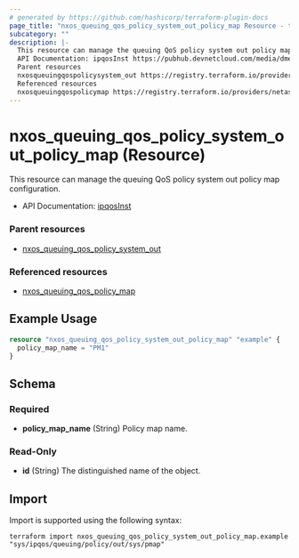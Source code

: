 ```yaml
---
# generated by https://github.com/hashicorp/terraform-plugin-docs
page_title: "nxos_queuing_qos_policy_system_out_policy_map Resource - terraform-provider-nxos"
subcategory: ""
description: |-
  This resource can manage the queuing QoS policy system out policy map configuration.
  API Documentation: ipqosInst https://pubhub.devnetcloud.com/media/dme-docs-10-2-2/docs/Qos/ipqos:Inst/
  Parent resources
  nxosqueuingqospolicysystem_out https://registry.terraform.io/providers/netascode/nxos/latest/docs/resources/queuing_qos_policy_system_out
  Referenced resources
  nxosqueuingqospolicymap https://registry.terraform.io/providers/netascode/nxos/latest/docs/resources/queuing_qos_policy_map
---
```


# nxos_queuing_qos_policy_system_out_policy_map (Resource)

This resource can manage the queuing QoS policy system out policy map configuration.

- API Documentation: [ipqosInst](https://pubhub.devnetcloud.com/media/dme-docs-10-2-2/docs/Qos/ipqos:Inst/)

### Parent resources

- [nxos_queuing_qos_policy_system_out](https://registry.terraform.io/providers/netascode/nxos/latest/docs/resources/queuing_qos_policy_system_out)

### Referenced resources

- [nxos_queuing_qos_policy_map](https://registry.terraform.io/providers/netascode/nxos/latest/docs/resources/queuing_qos_policy_map)

## Example Usage

```terraform
resource "nxos_queuing_qos_policy_system_out_policy_map" "example" {
  policy_map_name = "PM1"
}
```

<!-- schema generated by tfplugindocs -->
## Schema

### Required

- **policy_map_name** (String) Policy map name.

### Read-Only

- **id** (String) The distinguished name of the object.

## Import

Import is supported using the following syntax:

```shell
terraform import nxos_queuing_qos_policy_system_out_policy_map.example "sys/ipqos/queuing/policy/out/sys/pmap"
```
